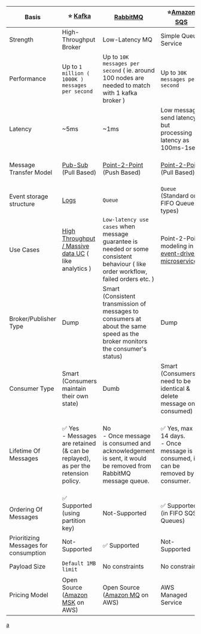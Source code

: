 
| Basis                                 | :star: [Kafka](Kafka.md)                                                                            | [RabbitMQ](RabbitMQ.md)                                                                                                          | :star:[Amazon SQS](../../2_AWSComponents/5_MessageBrokerServices/AmazonSQS.md)                          | [Amazon SNS](../../2_AWSComponents/5_MessageBrokerServices/AmazonSNS.md)                                                            | [Amazon EventBridge](../../2_AWSComponents/5_MessageBrokerServices/AmazonEventBridge.md) | [Active MQ](ActiveMQ.md)                                                                                                                                  |
|---------------------------------------|-----------------------------------------------------------------------------------------------------|----------------------------------------------------------------------------------------------------------------------------------|---------------------------------------------------------------------------------------------------------|-------------------------------------------------------------------------------------------------------------------------------------|----------------------------------------------------------------------------------------|-----------------------------------------------------------------------------------------------------------------------------------------------------------|
|  Strength                             | High-Throughput Broker                                                                              | Low-Latency MQ                                                                                                                   | Simple Queue Service                                                                                    | Push-Notification-Based-Broker                                                                                                      | Rule-Based-Targeting-Broker                                                            | Enterprise-Based MQ                                                                                                                                       |
|  Performance                          | Up to `1 million ( 1000K ) messages per second`                                                     | Up to `10K messages per second` ( ie. around 100 nodes are needed to match with 1 kafka broker )                                 | Up to `30K messages per second`                                                                         |
|  Latency                              | ~5ms                                                                                                | ~1ms                                                                                                                             | Low message send latency, but processing latency as 100ms-1sec                                          |
|  Message Transfer Model               | [Pub-Sub](../4_MessageBrokers#publisher-subscriber-model-pubsub) <br>(Pull Based)                   | [Point-2-Point](../4_MessageBrokers#point-to-point-model-message-queuing) <br>(Push Based)                                       | [Point-2-Point](../4_MessageBrokers#point-to-point-model-message-queuing) <br>(Pull Based)              | [Pub-Sub](../4_MessageBrokers#publisher-subscriber-model-pubsub) <br>(Push Based, through push notification)                        | [Pub-Sub](../4_MessageBrokers#publisher-subscriber-model-pubsub) <br>(Push Based)      | Both [Point-2-Point](../4_MessageBrokers#point-to-point-model-message-queuing) & [Pub-Sub](../4_MessageBrokers#publisher-subscriber-model-pubsub) supported |
|  Event storage structure              | [Logs](../0_SystemGlossaries/Append-Only.md)                                                        | `Queue`                                                                                                                          | `Queue` <br>(Standard or FIFO Queue types)                                                              | `Topic`                                                                                                                             | `Event Bus`                                                                            | `Queue`                                                                                                                                                   |
|  Use Cases                            | [High Throughput / Massive data UC](../0_SystemGlossaries/LatencyThroughput.md) ( like analytics )  | `Low-latency use cases` when message guarantee is needed or some consistent behaviour ( like order workflow, failed orders etc. ) | Point-2-Point modeling in [event-driven microservices](../0_SystemGlossaries/EventDrivenArchitecture.md). | Notification (Email/Push) to person, Pub-Sub modeling for [event-driven microservices](../0_SystemGlossaries/EventDrivenArchitecture.md). | [Event-driven microservices](../0_SystemGlossaries/EventDrivenArchitecture.md)         |
|  Broker/Publisher Type                | Dump                                                                                                | Smart <br/>(Consistent transmission of messages to consumers at about the same speed as the broker monitors the consumer's status) | Dump                                                                                                    | Smart                                                                                                                               | Smart                                                                                  | Dump                                                                                                                                                      |
|  Consumer Type                        | Smart <br/>(Consumers maintain their own state)                                                     | Dumb                                                                                                                             | Smart <br/>(Consumers need to be identical & delete message once consumed)                              | Dump <br/>(Consumers might be processing messages in the different way)                                                             | Dump<br/>(Consumers might be processing messages in the different way)                 | Smart                                                                                                                                                     |
|  Lifetime Of Messages                 | :white_check_mark: Yes <br/>- Messages are retained (& can be replayed), as per the retension policy. | No <br/>- Once message is consumed and acknowledgement is sent, it would be removed from RabbitMQ message queue.                 | :white_check_mark: Yes, max 14 days. <br>- Once message is consumed, it can be removed by consumer.     | No <br> - When an SNS Topic receives an event notification, it is broadcasted to all Subscribers.                          | :white_check_mark: Yes, events can be archived, to replay later.                       | No <br/>- Message would be removed once consumed.                                                                                                         |
|  Ordering Of Messages                 | :white_check_mark: Supported <br/>(using partition key)                                             | Not-Supported                                                                                                                    | :white_check_mark: Supported <br/>(in FIFO SQS Queues)                                                  | :white_check_mark: Supported (in FIFO SNS Topics)                                                                                   | Not-Supported                                                                          | :white_check_mark: Supported                                                                                                                              |
|  Prioritizing Messages for consumption | Not-Supported                                                                                       | :white_check_mark: Supported                                                                                                     | Not-Supported                                                                                           | Not-Supported                                                                                                                       | Not-Supported                                                                          | Not-Supported                                                                                                                                             |
|  Payload Size                         | `Default 1MB limit`                                                                                 | No constraints                                                                                                                   | No constraints                                                                                          | No constraints                                                                                                                      | No constraints                                                                         | No constraints                                                                                                                                            |
|  Pricing Model                        | Open Source <br/>([Amazon MSK](../../2_AWSComponents/5_MessageBrokerServices/AmazonMSK.md) on AWS)  | Open Source <br/>([Amazon MQ](../../2_AWSComponents/5_MessageBrokerServices/AmazonMQ.md) on AWS)                                 | AWS Managed Service                                                                                     | AWS Managed Service                                                                                                                 | AWS Managed Service                                                                    | Open Source <br/>([Amazon MQ](src/2_AWSComponents/5_MessageBrokerServices/AmazonMQ.md) on AWS)                                                            |

[a](../0_SystemGlossaries/EventDrivenArchitecture.md)